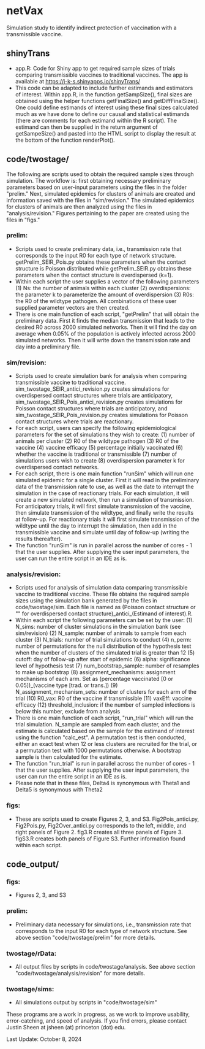# netVax

Simulation study to identify indirect protection of vaccination with a transmissible vaccine.
## shinyTrans
- app.R: Code for Shiny app to get required sample sizes of trials comparing transmissible vaccines to traditional vaccines. The app is available at https://j-k-s.shinyapps.io/shinyTrans/
- This code can be adapted to include further estimands and estimators of interest. Within app.R, in the function getSampSize(), final sizes are obtained using the helper functions getFinalSize() and getDiffFinalSize(). One could define estimands of interest using these final sizes calculated much as we have done to define our causal and statistical estimands (there are comments for each estimand within the R script). The estimand can then be supplied in the return argument of getSampeSize() and pasted into the HTML script to display the result at the bottom of the function renderPlot().
## code/twostage/
The following are scripts used to obtain the required sample sizes through simulation. The workflow is: first obtaining necessary preliminary parameters based on user-input parameters using the files in the folder "prelim." Next, simulated epidemics for clusters of animals are created and information saved with the files in "sim/revision." The simulated epidemics for clusters of animals are then analyzed using the files in "analysis/revision." Figures pertaining to the paper are created using the files in "figs."
### prelim: 
- Scripts used to create preliminary data, i.e., transmission rate that corresponds to the input R0 for each type of network structure. getPrelim\_SEIR_Pois.py obtains these parameters when the contact structure is Poisson distributed while getPrelim\_SEIR.py obtains these parameters when the contact structure is overdispersed (k=1).
- Within each script the user supplies a vector of the following parameters (1) Ns: the number of animals within each cluster (2) overdispersions: the parameter k to parameterize the amount of overdispersion (3) R0s: the R0 of the wildtype pathogen. All combinations of these user supplied parameter vectors are then created.
- There is one main function of each script, "getPrelim" that will obtain the preliminary data. First it finds the median transmission that leads to the desired R0 across 2000 simulated networks. Then it will find the day on average when 0.05% of the population is actively infected across 2000 simulated networks. Then it will write down the transmission rate and day into a preliminary file.
### sim/revision: 
- Scripts used to create simulation bank for analysis when comparing transmissible vaccine to traditional vaccine. sim\_twostage\_SEIR\_antici\_revision.py creates simulations for overdispersed contact structures where trials are anticipatory, sim\_twostage\_SEIR\_Pois\_antici\_revision.py creates simulations for Poisson contact structures where trials are anticipatory, and sim\_twostage\_SEIR\_Pois\_revision.py creates simulations for Poisson contact structures where trials are reactionary.
- For each script, users can specify the following epidemiological parameters for the set of simulations they wish to create: (1) number of animals per cluster (2) R0 of the wildtype pathogen (3) R0 of the vaccine (4) vaccine efficacy (5) percentage initially vaccinated (6) whether the vaccine is traditional or transmissible (7) number of simulations users wish to create (8) overdispersion parameter k for overdispersed contact networks.
- For each script, there is one main function "runSim" which will run one simulated epidemic for a single cluster. First it will read in the preliminary data of the transmission rate to use, as well as the date to interrupt the simulation in the case of reactionary trials. For each simulation, it will create a new simulated network, then run a simulation of transmission. For anticipatory trials, it will first simulate transmission of the vaccine, then simulate transmission of the wildtype, and finally write the results at follow-up. For reactionary trials it will first simulate transmission of the wildtype until the day to interrupt the simulation, then add in the transmissible vaccine and simulate until day of follow-up (writing the results thereafter).
- The function "runSim" is run in parallel across the number of cores - 1 that the user supplies. After supplying the user input parameters, the user can run the entire script in an IDE as is.
### analysis/revision:
- Scripts used for analysis of simulation data comparing transmissible vaccine to traditional vaccine. These file obtains the required sample sizes using the simulation bank generated by the files in code/twostage/sim. Each file is named as (Poisson contact structure or "" for overdispersed contact structure)\_antici\_(Estimand of interest).R.
- Within each script the following parameters can be set by the user: (1) N\_sims: number of cluster simulations in the simulation bank (see sim/revision) (2) N\_sample: number of animals to sample from each cluster (3) N\_trials: number of trial simulations to conduct (4) n\_perm: number of permutations for the null distribution of the hypothesis test when the number of clusters of the simulated trial is greater than 12 (5) cutoff: day of follow-up after start of epidemic (6) alpha: significance level of hypothesis test (7) num\_bootstrap\_sample: number of resamples to make up bootstrap (8) assignment_mechanisms: assignment mechanisms of each arm. Set as (percentage vaccinated [0 or 0.05])\_(vaccine type [trad. or trans.]) (9) N\_assignment_mechanism\_sets: number of clusters for each arm of the trial (10) R0\_vax: R0 of the vaccine if transmissible (11) vaxEff: vaccine efficacy (12) threshold_inclusion: if the number of sampled infections is below this number, exclude from analysis
- There is one main function of each script, "run_trial" which will run the trial simulation. N\_sample are sampled from each cluster, and the estimate is calculated based on the sample for the estimand of interest using the function "calc_est". A permutation test is then conducted, either an exact test when 12 or less clusters are recruited for the trial, or a permutation test with 1000 permutations otherwise. A bootstrap sample is then calculated for the estimate.
- The function "run_trial" is run in parallel across the number of cores - 1 that the user supplies. After supplying the user input parameters, the user can run the entire script in an IDE as is.
- Please note that in these files, Delta4 is synonymous with Theta1 and Delta5 is synonymous with Theta2
### figs: 
- These are scripts used to create Figures 2, 3, and S3. Fig2Pois\_antici.py, Fig2Pois.py, Fig2Over\_antici.py corresponds to the left, middle, and right panels of Figure 2. fig3.R creates all three panels of Figure 3. figS3.R creates both panels of Figure S3. Further information found within each script.
## code_output/
### figs:
- Figures 2, 3, and S3
### prelim: 
- Preliminary data necessary for simulations, i.e., transmission rate that corresponds to the input R0 for each type of network structure. See above section "code/twostage/prelim" for more details.
### twostage/rData: 
- All output files by scripts in code/twostage/analysis. See above section "code/twostage/analysis/revision" for more details.
### twostage/sims: 
- All simulations output by scripts in "code/twostage/sim"

These programs are a work in progress, as we work to improve usability, error-catching, and speed of analysis. If you find errors, please contact Justin Sheen at jsheen (at) princeton (dot) edu.

Last Update: October 8, 2024
